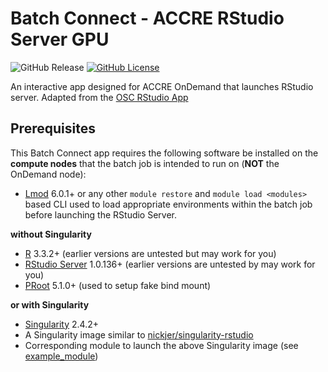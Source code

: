 # Batch Connect - ACCRE RStudio Server GPU

![GitHub Release](https://img.shields.io/github/release/accre/bc_accre_rstudio.svg)
[![GitHub License](https://img.shields.io/badge/license-MIT-green.svg)](https://opensource.org/licenses/MIT)

An interactive app designed for ACCRE OnDemand that launches RStudio server.
Adapted from the [OSC RStudio App](https://github.com/OSC/bc_osc_rstudio_server)

## Prerequisites

This Batch Connect app requires the following software be installed on the
**compute nodes** that the batch job is intended to run on (**NOT** the
OnDemand node):

- [Lmod] 6.0.1+ or any other `module restore` and `module load <modules>` based
  CLI used to load appropriate environments within the batch job before
  launching the RStudio Server.

**without Singularity**

- [R] 3.3.2+ (earlier versions are untested but may work for you)
- [RStudio Server] 1.0.136+ (earlier versions are untested by may work for you)
- [PRoot] 5.1.0+ (used to setup fake bind mount)

**or with Singularity**

- [Singularity] 2.4.2+
- A Singularity image similar to [nickjer/singularity-rstudio]
- Corresponding module to launch the above Singularity image (see
  [example_module])

[R]: https://www.r-project.org/
[RStudio Server]: https://www.rstudio.com/products/rstudio-server/
[PRoot]: https://proot-me.github.io/
[Singularity]: http://singularity.lbl.gov/
[Lmod]: https://www.tacc.utexas.edu/research-development/tacc-projects/lmod
[nickjer/singularity-rstudio]: https://www.singularity-hub.org/collections/463
[example_module]: https://github.com/nickjer/singularity-rstudio/blob/master/example_module/
